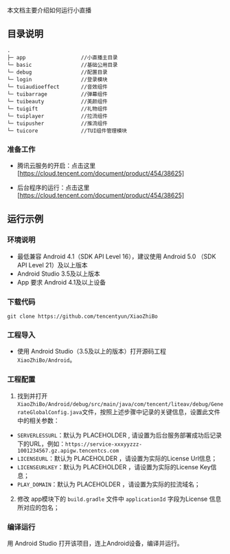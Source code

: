 本文档主要介绍如何运行小直播

## 目录说明
```
.
├─ app                  //小直播主目录
└─ basic                //基础公用目录
└─ debug                //配置目录
└─ login                //登录模块
└─ tuiaudioeffect       //音效组件
└─ tuibarrage           //弹幕组件
└─ tuibeauty            //美颜组件
└─ tuigift              //礼物组件
└─ tuiplayer            //拉流组件
└─ tuipusher            //推流组件
└─ tuicore              //TUI组件管理模块
```

### 准备工作

- 腾讯云服务的开启：点击这里[https://cloud.tencent.com/document/product/454/38625]

- 后台程序的运行：点击这里[https://cloud.tencent.com/document/product/454/38625]

## 运行示例

### 环境说明
- 最低兼容 Android 4.1（SDK API Level 16），建议使用 Android 5.0 （SDK API Level 21）及以上版本
- Android Studio 3.5及以上版本
- App 要求 Android 4.1及以上设备

### 下载代码

```
git clone https://github.com/tencentyun/XiaoZhiBo
```

### 工程导入
- 使用 Android Studio（3.5及以上的版本）打开源码工程`XiaoZhiBo/Android`。

### 工程配置
1. 找到并打开`XiaoZhiBo/Android/debug/src/main/java/com/tencent/liteav/debug/GenerateGlobalConfig.java`文件，按照上述步骤中记录的关键信息，设置此文件中的相关参数：
  - `SERVERLESSURL`：默认为 PLACEHOLDER , 请设置为后台服务部署成功后记录下的URL，例如：`https://service-xxxyyzzz-1001234567.gz.apigw.tencentcs.com`
  - `LICENSEURL`：默认为 PLACEHOLDER ，请设置为实际的License Url信息；
  - `LICENSEURLKEY`：默认为 PLACEHOLDER ，请设置为实际的License Key信息；
  - `PLAY_DOMAIN`：默认为 PLACEHOLDER ，请设置为实际的拉流域名；
2. 修改 app模块下的 `build.gradle` 文件中 `applicationId` 字段为License 信息所对应的包名；

### 编译运行
用 Android Studio 打开该项目，连上Android设备，编译并运行。

